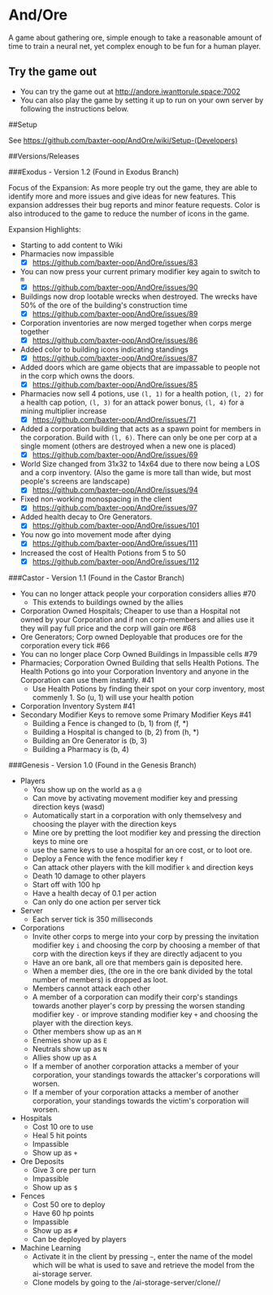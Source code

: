 # And/Ore
A game about gathering ore, simple enough to take a reasonable amount of time to train a neural net, yet complex enough to be fun for a human player.

## Try the game out
* You can try the game out at http://andore.iwanttorule.space:7002
* You can also play the game by setting it up to run on your own server by following the instructions below.

##Setup

See https://github.com/baxter-oop/AndOre/wiki/Setup-(Developers)
    
##Versions/Releases

###Exodus - Version 1.2 (Found in Exodus Branch)

Focus of the Expansion:
As more people try out the game, they are able to identify more and more issues and give ideas for new features. This expansion addresses their bug reports and minor feature requests. Color is also introduced to the game to reduce the number of icons in the game.

Expansion Highlights:
- Starting to add content to Wiki
- Pharmacies now impassible
    - [x] https://github.com/baxter-oop/AndOre/issues/83
- You can now press your current primary modifier key again to switch to `m`
    - [x] https://github.com/baxter-oop/AndOre/issues/90
- Buildings now drop lootable wrecks when destroyed. The wrecks have 50% of the ore of the building's construction time
    - [x] https://github.com/baxter-oop/AndOre/issues/89
- Corporation inventories are now merged together when corps merge together
    - [x] https://github.com/baxter-oop/AndOre/issues/86
- Added color to building icons indicating standings
    - [x] https://github.com/baxter-oop/AndOre/issues/87
- Added doors which are game objects that are impassable to people not in the corp which owns the doors.
    - [x] https://github.com/baxter-oop/AndOre/issues/85
- Pharmacies now sell 4 potions, use `(l, 1)` for a health potion, `(l, 2)` for a health cap potion, `(l, 3)` for an attack power bonus, `(l, 4)` for a mining multiplier increase
    - [x] https://github.com/baxter-oop/AndOre/issues/71
- Added a corporation building that acts as a spawn point for members in the corporation. Build with `(l, 6)`. There can only be one per corp at a single moment (others are destroyed when a new one is placed)
    - [x] https://github.com/baxter-oop/AndOre/issues/69
- World Size changed from 31x32 to 14x64 due to there now being a LOS and a corp inventory. (Also the game is more tall than wide, but most people's screens are landscape)
    - [x] https://github.com/baxter-oop/AndOre/issues/94
- Fixed non-working monospacing in the client
    - [x] https://github.com/baxter-oop/AndOre/issues/97
- Added health decay to Ore Generators.
    - [x] https://github.com/baxter-oop/AndOre/issues/101
- You now go into movement mode after dying
    - [x] https://github.com/baxter-oop/AndOre/issues/111
- Increased the cost of Health Potions from 5 to 50
    - [x] https://github.com/baxter-oop/AndOre/issues/112

###Castor - Version 1.1 (Found in the Castor Branch)

- You can no longer attack people your corporation considers allies #70
    - This extends to buildings owned by the allies
- Corporation Owned Hospitals; Cheaper to use than a Hospital not owned by your Corporation and if non corp-members and allies use it they will pay full price and the corp will gain ore #68
- Ore Generators; Corp owned Deployable that produces ore for the corporation every tick #66
- You can no longer place Corp Owned Buildings in Impassible cells #79
- Pharmacies; Corporation Owned Building that sells Health Potions. The Health Potions go into your Corporation Inventory and anyone in the Corporation can use them instantly. #41
    - Use Health Potions by finding their spot on your corp inventory, most commenly 1. So (u, 1) will use your health potion 
- Corporation Inventory System #41
- Secondary Modifier Keys to remove some Primary Modifier Keys #41
    - Building a Fence is changed to (b, 1) from (f, *)
    - Building a Hospital is changed to (b, 2) from (h, *)
    - Building an Ore Generator is (b, 3)
    - Building a Pharmacy is (b, 4)

###Genesis - Version 1.0 (Found in the Genesis Branch)
- Players
    -  You show up on the world as a `@`
    -  Can move by activating movement modifier key and pressing direction keys (wasd)
    -  Automatically start in a corporation with only themselvesy and choosing the player with the direction keys
    -  Mine ore by pretting the loot modifier key and pressing the direction keys to mine ore
    -  use the same keys to use a hospital for an ore cost, or to loot ore.
    -  Deploy a Fence with the fence modifier key `f`
    -  Can attack other players with the kill modifier `k` and direction keys
    -  Death 10 damage to other players
    -  Start off with 100 hp
    -  Have a health decay of 0.1 per action
    -  Can only do one action per server tick
-  Server
    -  Each server tick is 350 milliseconds
-  Corporations
    - Invite other corps to merge into your corp by pressing the invitation modifier key `i` and choosing the corp by choosing a member of that corp with the direction keys if they are directly adjacent to you
    - Have an ore bank, all ore that members gain is deposited here.
    - When a member dies, (the ore in the ore bank divided by the total number of members) is dropped as loot.
    - Members cannot attack each other
    - A member of a corporation can modify their corp's standings towards another player's corp by pressing the worsen standing modifier key `-` or improve standing modifier key `+` and choosing the player with the direction keys.
    - Other members show up as an `M`
    - Enemies show up as `E`
    - Neutrals show up as `N`
    - Allies show up as `A`
    - If a member of another corporation attacks a member of your corporation, your standings towards the attacker's corporations will worsen.
    - If a member of your corporation attacks a member of another corporation, your standings towards the victim's corporation will worsen.
-  Hospitals
    - Cost 10 ore to use
    - Heal 5 hit points
    - Impassible
    - Show up as `+`
- Ore Deposits
    - Give 3 ore per turn
    - Impassible
    - Show up as `$`
- Fences
    - Cost 50 ore to deploy
    - Have 60 hp points
    - Impassible
    - Show up as `#`
    - Can be deployed by players
- Machine Learning
    - Activate it in the client by pressing `~`, enter the name of the model which will be what is used to save and retrieve the model from the ai-storage server.
    - Clone models by going to the /ai-storage-server/clone/<original-model-name>/<new-model-name>
